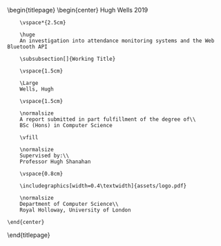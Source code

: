 \begin{titlepage}
    \begin{center}
        Hugh Wells 2019

        \vspace*{2.5cm}
        
        \huge
        An investigation into attendance monitoring systems and the Web Bluetooth API

        \subsubsection[]{Working Title}
        
        \vspace{1.5cm}
        
        \Large
        Wells, Hugh

        \vspace{1.5cm}

        \normalsize
        A report submitted in part fulfillment of the degree of\\
        BSc (Hons) in Computer Science
        
        \vfill
        
        \normalsize
        Supervised by:\\
        Professor Hugh Shanahan 

        \vspace{0.8cm}

        \includegraphics[width=0.4\textwidth]{assets/logo.pdf}
        
        \normalsize
        Department of Computer Science\\
        Royal Holloway, University of London

    \end{center}
\end{titlepage}
